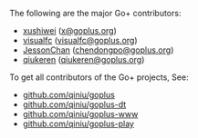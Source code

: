 The following are the major Go+ contributors:

- [xushiwei](https://github.com/xushiwei) (x@goplus.org)
- [visualfc](https://github.com/visualfc) (visualfc@goplus.org)
- [JessonChan](https://github.com/JessonChan) (chendongpo@goplus.org)
- [qiukeren](https://github.com/qiukeren) (qiukeren@goplus.org)

To get all contributors of the Go+ projects, See:
- [github.com/qiniu/goplus](https://github.com/qiniu/goplus/graphs/contributors)
- [github.com/qiniu/goplus-dt](https://github.com/qiniu/goplus-dt/graphs/contributors)
- [github.com/qiniu/goplus-www](https://github.com/qiniu/goplus-www/graphs/contributors)
- [github.com/qiniu/goplus-play](https://github.com/qiniu/goplus-play/graphs/contributors)
